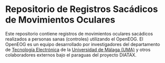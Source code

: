 # Repositorio de Registros Sacádicos de Movimientos Oculares

Este repositorio contiene registros de movimientos oculares sacádicos realizados a personas sanas (controles)
utilizando el OpenEOG. El OpenEOG es un equipo desarrollado por investigadores del departamento de 
[Tecnología Electrónica](https://www.uma.es/departamento-de-tecnologia-electronica) 
de la [Universidad de Málaga (UMA)](https://www.uma.es) y otros colaboradores externos 
bajo el paraguas del proyecto DIATAX.
